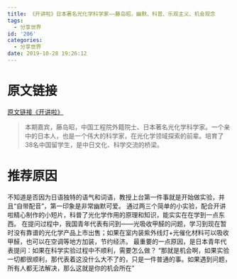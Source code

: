 ```yaml
---
title: 《开讲啦》日本著名光化学科学家——藤岛昭，幽默、科普、乐观主义、机会观念
tags:
  - 分享世界
id: '206'
categories:
  - 分享世界
date: 2019-10-28 19:26:12
---
```


# 原文链接

[原文链接《开讲啦》](http://tv.cctv.com/2019/10/20/VIDENh1UwrPrR6prBvh1frHp191020.shtml?spm=C31267.PosekSpq74e8.EuKJr2VI3VlW.215 "原文链接《开讲啦》")

> 本期嘉宾，藤岛昭，中国工程院外籍院士、日本著名光化学科学家。一个亲中的日本人，也是一个伟大的科学家，在光化学领域探索的前辈。培育了38名中国留学生，是中日文化、科学交流的桥梁。

# 推荐原因

不知道是否因为日语独特的语气和词语，教授上台第一件事就是开始做实验，并且“自带配音”，第一印象是非常幽默可爱。 通过两三个简单的小实验，配合开讲啦精心制作的小短片，科普了光化学作用的原理和知识，能实实在在学到一点东西。 在提问过程中，我国青年代表有问到——光吸收甲醛的问题，学习到现在暂时没有靠谱的光化学产品上市出售；如果在室内装紫外线灯+光催化材料可以吸收甲醛，也可以在空调等地方加装，节约经济。 最重要的一点原因，是日本青年代表提问：如果在科学实验过程中不顺利，需要怎么做？ “那就是机会啊，如果实验一切都很顺利，那代表着这没什么大不了的，只是一件普通的事。如果遇到问题，所有人都无法解决，那么这就是你的机会所在”